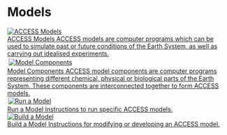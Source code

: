 # Models
<div class="card-container">
    <!-- ACCESS Models -->
    <a href="access_models/" class="horizontal-card">
        <div class="card-image-container">
            <img class="img-contain white-background" src="/assets/ACCESS-MODEL.png" alt="ACCESS Models">
        </div>
        <div class="card-text-container">
            <span class="bold" >ACCESS Models</span>
            <span>
                ACCESS models are computer programs which can be used to simulate past or future conditions of the Earth System, as well as carrying out idealised experiments.
            </span>
        </div>
    </a>
    <!-- Model Components -->
    <a href="model_components/" class="horizontal-card">
        <div class="card-image-container">
            <img class="img-contain white-background" src="/assets/component-logos/all_components.png" style="padding: 0.2em;" alt="Model Components">
        </div>
        <div class="card-text-container">
            <span class="bold">Model Components</span>
            <span>
                ACCESS model components are computer programs representing different chemical, physical or biological parts of the Earth System. These components are interconnected together to form ACCESS models.
            </span>
        </div>
    </a>
    <!-- Run a Model -->
    <a href="run_a_model/" class="horizontal-card">
        <div class="card-image-container">
            <img class="white-background"
            style="padding: 0.1rem"
            src="/assets/models/run-a-model.svg" alt="Run a Model">
        </div>
        <div class="card-text-container">
            <span class="bold" >Run a Model</span>
            <span>
                Instructions to run specific ACCESS models.
            </span>
        </div>
    </a>
    <!-- Build a Model -->
    <a href="build_a_model/" class="horizontal-card">
        <div class="card-image-container">
            <img class="img-contain white-background" src="/assets/model-config-logos/model_visualisation/build_a_model.png" alt="Build a Model">
        </div>
        <div class="card-text-container">
            <span class="bold" >Build a Model</span>
            <span>
                Instructions for modifying or developing an ACCESS model.
            </span>
        </div>
    </a>
</div>